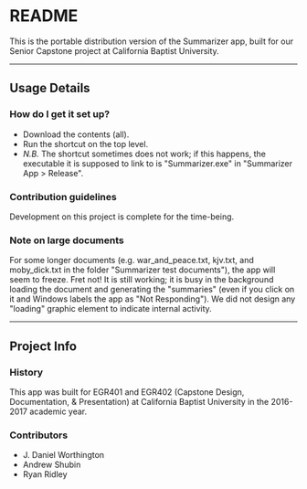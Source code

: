 # README #

This is the portable distribution version of the Summarizer
app, built for our Senior Capstone project at California
Baptist University.

---

## Usage Details ##

### How do I get it set up? ###

* Download the contents (all).
* Run the shortcut on the top level.
* _N.B._ The shortcut sometimes does
  not work; if this happens, the executable
  it is supposed to link to is "Summarizer.exe"
  in "Summarizer App > Release".

### Contribution guidelines ###

Development on this project is complete
for the time-being.

### Note on large documents ###

For some longer documents (e.g. war_and_peace.txt,
kjv.txt, and moby_dick.txt in the folder "Summarizer
test documents"), the app will seem to freeze. Fret not!
It is still working; it is busy in the background
loading the document and generating the "summaries"
(even if you click on it and Windows labels the app
as "Not Responding"). We did not design any "loading"
graphic element to indicate internal activity.

---

## Project Info ##

### History ###

This app was built for EGR401 and EGR402 (Capstone Design, Documentation,
& Presentation) at California Baptist University in the 2016-2017
academic year.

### Contributors ###

- J. Daniel Worthington
- Andrew Shubin
- Ryan Ridley